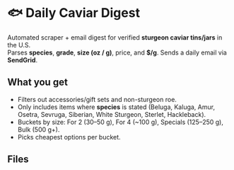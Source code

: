 # 🐟 Daily Caviar Digest

Automated scraper + email digest for verified **sturgeon caviar tins/jars** in the U.S.  
Parses **species**, **grade**, **size (oz / g)**, price, and **$/g**. Sends a daily email via **SendGrid**.

## What you get
- Filters out accessories/gift sets and non-sturgeon roe.
- Only includes items where **species** is stated (Beluga, Kaluga, Amur, Osetra, Sevruga, Siberian, White Sturgeon, Sterlet, Hackleback).
- Buckets by size: For 2 (30–50 g), For 4 (~100 g), Specials (125–250 g), Bulk (500 g+).
- Picks cheapest options per bucket.

## Files
